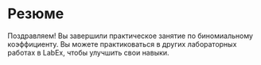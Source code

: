 # Резюме

Поздравляем! Вы завершили практическое занятие по биномиальному коэффициенту. Вы можете практиковаться в других лабораторных работах в LabEx, чтобы улучшить свои навыки.
